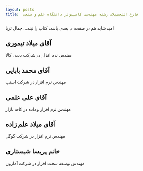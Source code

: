 ```yaml
---
layout: posts
title:  فارغ التحصیلان رشته مهندسی کامپیوتر دانشگاه علم و صنعت
---
```


امید شاید هم در صفحه ی بعدی باشد، کتاب را نبند...
جمال ثریا


## آقای میلاد تیموری
مهندس نرم افزار در شرکت دیجی کالا

## آقای محمد بابایی
مهندس نرم افزار در شرکت اسنپ

## آقای علی علمی
مهندس نرم افزار و داده در کافه بازار

## آقای میلاد علم زاده
مهندس نرم افزار در شرکت گوگل

## خانم پریسا شبستاری
مهندس توسعه سخت افزار در شرکت آمازون